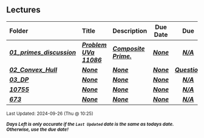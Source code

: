 ## Lectures

| Folder | Title | Description | Due Date | Due |  |
|:------|:------|:------|:-----:|:-----:|-----|
| ***<a href="https://github.com/rugbyprof/4883-Programming_Techniques/tree/master/Lectures/01_primes_discussion">01_primes_discussion</a>*** | ***<a href="https://github.com/rugbyprof/4883-Programming_Techniques/tree/master/Lectures/01_primes_discussion"> Problem UVa 11086 </a>*** | ***<a href="https://github.com/rugbyprof/4883-Programming_Techniques/tree/master/Lectures/01_primes_discussion"> Composite Prime.</a>*** | ***<a href="https://github.com/rugbyprof/4883-Programming_Techniques/tree/master/Lectures/01_primes_discussion">None</a>*** | ***<a href="https://github.com/rugbyprof/4883-Programming_Techniques/tree/master/Lectures/01_primes_discussion">N/A</a>*** |  |
| ***<a href="https://github.com/rugbyprof/4883-Programming_Techniques/tree/master/Lectures/02_Convex_Hull">02_Convex_Hull</a>*** | ***<a href="https://github.com/rugbyprof/4883-Programming_Techniques/tree/master/Lectures/02_Convex_Hull">None</a>*** | ***<a href="https://github.com/rugbyprof/4883-Programming_Techniques/tree/master/Lectures/02_Convex_Hull">None</a>*** | ***<a href="https://github.com/rugbyprof/4883-Programming_Techniques/tree/master/Lectures/02_Convex_Hull">None</a>*** | ***<a href="https://github.com/rugbyprof/4883-Programming_Techniques/tree/master/Lectures/02_Convex_Hull"> Question</a>*** |  |
| ***<a href="https://github.com/rugbyprof/4883-Programming_Techniques/tree/master/Lectures/03_DP">03_DP</a>*** | ***<a href="https://github.com/rugbyprof/4883-Programming_Techniques/tree/master/Lectures/03_DP">None</a>*** | ***<a href="https://github.com/rugbyprof/4883-Programming_Techniques/tree/master/Lectures/03_DP">None</a>*** | ***<a href="https://github.com/rugbyprof/4883-Programming_Techniques/tree/master/Lectures/03_DP">None</a>*** | ***<a href="https://github.com/rugbyprof/4883-Programming_Techniques/tree/master/Lectures/03_DP">N/A</a>*** |  |
| ***<a href="https://github.com/rugbyprof/4883-Programming_Techniques/tree/master/Lectures/10755">10755</a>*** | ***<a href="https://github.com/rugbyprof/4883-Programming_Techniques/tree/master/Lectures/10755">None</a>*** | ***<a href="https://github.com/rugbyprof/4883-Programming_Techniques/tree/master/Lectures/10755">None</a>*** | ***<a href="https://github.com/rugbyprof/4883-Programming_Techniques/tree/master/Lectures/10755">None</a>*** | ***<a href="https://github.com/rugbyprof/4883-Programming_Techniques/tree/master/Lectures/10755">N/A</a>*** |  |
| ***<a href="https://github.com/rugbyprof/4883-Programming_Techniques/tree/master/Lectures/673">673</a>*** | ***<a href="https://github.com/rugbyprof/4883-Programming_Techniques/tree/master/Lectures/673">None</a>*** | ***<a href="https://github.com/rugbyprof/4883-Programming_Techniques/tree/master/Lectures/673">None</a>*** | ***<a href="https://github.com/rugbyprof/4883-Programming_Techniques/tree/master/Lectures/673">None</a>*** | ***<a href="https://github.com/rugbyprof/4883-Programming_Techniques/tree/master/Lectures/673">N/A</a>*** |  |

<sup>Last Updated: 2024-09-26 (Thu @ 10:25)</sup> 

<sup>***Days Left is only accurate if the `Last Updated` date is the same as todays date. Otherwise, use the due date!***</sup> 
